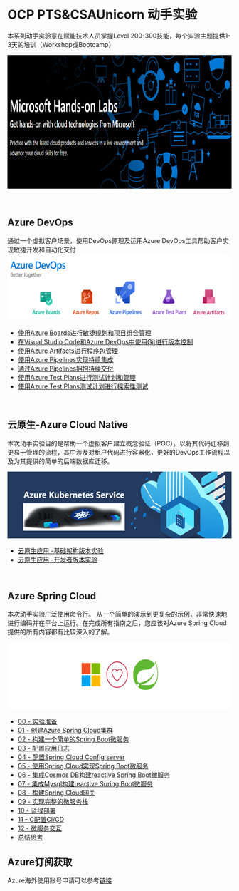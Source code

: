 


# OCP PTS&CSAUnicorn 动手实验
本系列动手实验意在赋能技术人员掌握Level 200-300技能，每个实验主题提供1-3天的培训（Workshop或Bootcamp）

<img width="2000" height="300" src="./images/Microsoft-Hands-On-Labs.png"/>  

&emsp;
&emsp;
&emsp;
&emsp;
&emsp;   

## Azure DevOps
通过一个虚拟客户场景，使用DevOps原理及运用Azure DevOps工具帮助客户实现敏捷开发和自动化交付
<img width="2000" height="150" src="./images/AzureDevOps.png"/>




- [使用Azure Boards进行敏捷规划和项目组合管理](/OCPPTSCSAHandsonLabs/azuredevopslabs/labs/azuredevops/agile/)
- [在Visual Studio Code和Azure DevOps中使用Git进行版本控制](/OCPPTSCSAHandsonLabs/azuredevopslabs/labs/azuredevops/git/)
- [使用Azure Artifacts进行程序包管理](/OCPPTSCSAHandsonLabs/azuredevopslabs/labs/azuredevops/packagemanagement/)
- [使用Azure Pipelines实现持续集成](/OCPPTSCSAHandsonLabs/azuredevopslabs/labs/azuredevops/continuousintegration/)
- [通过Azure Pipelines拥抱持续交付](/OCPPTSCSAHandsonLabs/azuredevopslabs/labs/azuredevops/yaml/)
- [使用Azure Test Plans进行测试计划和管理](/OCPPTSCSAHandsonLabs/azuredevopslabs/labs/azuredevops/testmanagement/)
- [使用Azure Test Plans测试计划进行探索性测试](/OCPPTSCSAHandsonLabs/azuredevopslabs/labs/azuredevops/exploratorytesting/)

&emsp;
&emsp;
&emsp;


## 云原生-Azure Cloud Native 
本次动手实验目的是帮助一个虚拟客户建立概念验证（POC），以将其代码迁移到更易于管理的流程，其中涉及对租户代码进行容器化，更好的DevOps工作流程以及为其提供的简单的后端数据库迁移。

<img width="2000" height="150" src="./images/AKS.png"/>

- [云原生应用 -基础架构版本实验](https://github.com/Azure/OCPCHINATECH/blob/master/OCPPTSCSAHandsonLabs/MCW-Cloud-native-applications/Hands-on%20lab/HOL%20step-by-step%20-%20Cloud-native%20applications%20-%20Infrastructure%20edition.md)
- [云原生应用 -开发者版本实验](/OCPPTSCSAHandsonLabs/MCW-Cloud-native-applications/Hands-on%20lab/HOL%20step-by-step%20-%20Cloud-native%20applications%20-%20Developer%20edition.md)

&emsp;
&emsp;
&emsp;

## Azure Spring Cloud
本次动手实验广泛使用命令行。 从一个简单的演示到更复杂的示例，非常快速地进行编码并在平台上运行。在完成所有指南之后，您应该对Azure Spring Cloud提供的所有内容都有比较深入的了解。

<img width="2000" height="150" src="./images/AzureSpringCloud.png"/>

- [00 - 实验准备](azure-spring-cloud-training/00-setup-your-environment/README.md)
- [01 - 创建Azure Spring Cloud集群](azure-spring-cloud-training/01-create-an-azure-spring-cloud-instance/README.md)
- [02 - 构建一个简单的Spring Boot微服务](azure-spring-cloud-training/02-build-a-simple-spring-boot-microservice/README.md)
- [03 - 配置应用日志](azure-spring-cloud-training/03-configure-monitoring/README.md)
- [04 - 配置Spring Cloud Config server](azure-spring-cloud-training/04-configure-a-spring-cloud-config-server/README.md)
- [05 - 使用Spring Cloud实现Spring Boot微服务](azure-spring-cloud-training/05-build-a-spring-boot-microservice-using-spring-cloud-features/README.md)
- [06 - 集成Cosmos DB构建reactive Spring Boot微服务 ](azure-spring-cloud-training/06-build-a-reactive-spring-boot-microservice-using-cosmosdb/README.md)
- [07 - 集成Mysql构建reactive Spring Boot微服务](azure-spring-cloud-training/07-build-a-spring-boot-microservice-using-mysql/README.md)
- [08 - 构建Spring Cloud网关](azure-spring-cloud-training/08-build-a-spring-cloud-gateway/README.md)
- [09 - 实现完整的微服务栈](azure-spring-cloud-training/09-putting-it-all-together-a-complete-microservice-stack/README.md)
- [10 - 蓝绿部署](azure-spring-cloud-training/10-blue-green-deployment/README.md)
- [11 - C配置CI/CD](azure-spring-cloud-training/11-configure-ci-cd/README.md)
- [12 - 微服务交互](azure-spring-cloud-training/12-making-microservices-talk-to-each-other/README.md)
- [总结思考](99-conclusion/README.md)



   
## Azure订阅获取

Azure海外使用账号申请可以参考[链接](http://www.cnblogs.com/meowmeow/p/7773226.html?from=groupmessage&isappinstalled=0)
